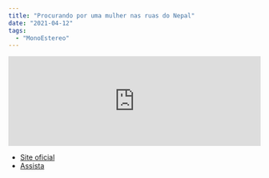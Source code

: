 ```yaml
---
title: "Procurando por uma mulher nas ruas do Nepal"
date: "2021-04-12"
tags: 
  - "MonoEstereo"
---
```


<iframe style="width: 100%; height: 180px;" src="https://anchor.fm/monoestereo/embed/episodes/Procurando-por-uma-mulher-nas-ruas-do-Nepal-eumugp" width="100%" height="180px" frameborder="0" scrolling="no"></iframe>

- [Site oficial](https://www.lookingforalady.com/)
- [Assista](https://lookingforaladyfilm.eventive.org/welcome)
